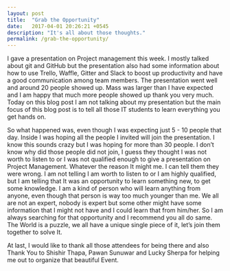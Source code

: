 ```yaml
---
layout: post
title:  "Grab the Opportunity"
date:   2017-04-01 20:26:21 +0545
description: "It's all about those thoughts."
permalink: /grab-the-opportunity/
---
```


I gave a presentation on Project management this week. I mostly talked about git and GitHub but the presentation also had some information about how to use Trello, Waffle,  Gitter and Slack to boost up productivity and have a good communication among team members. The presentation went well and around 20 people showed up. Mass was larger than I have expected and I am happy that much more people showed up thank you very much. Today on this blog post I am not talking about my presentation but the main focus of this blog post is to tell all those IT students to learn everything you get hands on.



So what happened was, even though I was expecting just 5 - 10 people that day. Inside I was hoping all the people I invited will join the presentation. I know this sounds crazy but I was hoping for more than 30 people. I don’t know why did those people did not join, I guess they thought I was not worth to listen to or I was not qualified enough to give a presentation on Project Management. Whatever the reason It might me. I can tell them they were wrong. I am not telling I am worth to listen to or I am highly qualified, but I am telling that It was an opportunity to learn something new, to get some knowledge. I am a kind of person who will learn anything from anyone, even though that person is way too much younger than me. We all are not an expert, nobody is expert but some other might have some information that I might not have and I could learn that from him/her. So I am always searching for that opportunity and I recommend you all do same. The World is a puzzle, we all have a unique single piece of it, let’s join them together to solve It.



At last, I would like to thank all those attendees for being there and also Thank You to Shishir Thapa, Pawan Sunuwar and Lucky Sherpa for helping me out to organize that beautiful Event.
